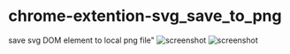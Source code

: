 # chrome-extention-svg_save_to_png
save svg DOM element to local png file"
![screenshot](https://github.com/kmrk/chrome-extention-svg_save_to_png/blob/master/images/screenshot.png)
![screenshot](https://github.com/kmrk/chrome-extention-svg_save_to_png/blob/master/images/screenshot1.png)
